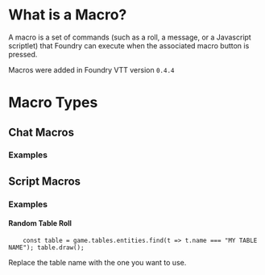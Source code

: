 # What is a Macro?
A macro is a set of commands (such as a roll, a message, or a Javascript scriptlet) that Foundry can execute when the associated macro button is pressed.

Macros were added in Foundry VTT version `0.4.4`

# Macro Types
## Chat Macros

### Examples

## Script Macros

### Examples
#### Random Table Roll 

`    const table = game.tables.entities.find(t => t.name === "MY TABLE NAME");
     table.draw();`  

Replace the table name with the one you want to use.

